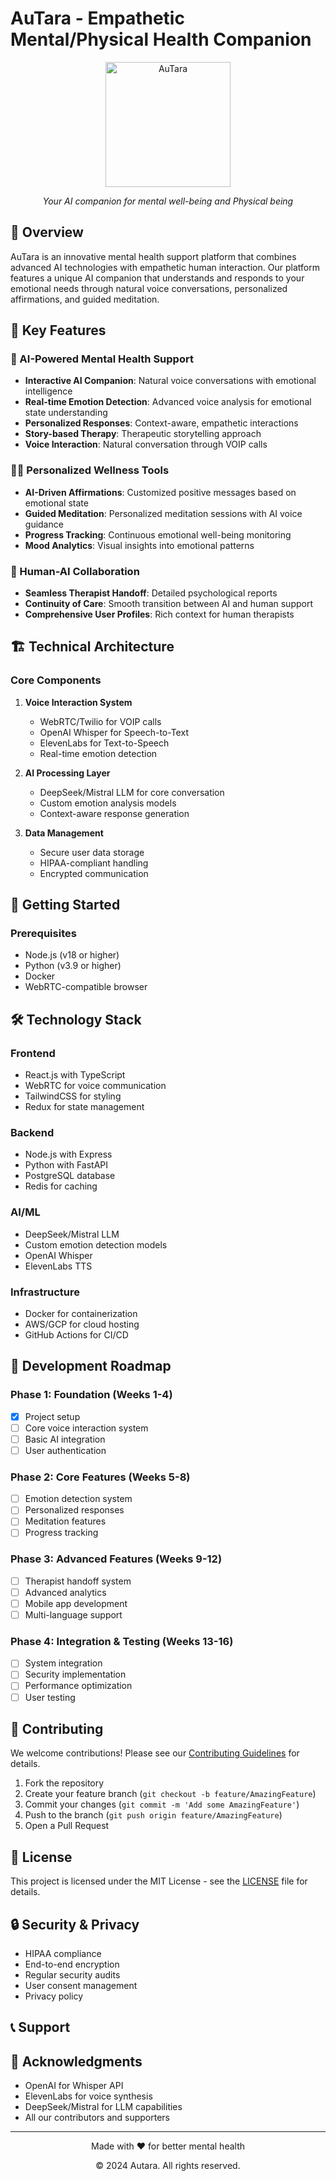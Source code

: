 # AuTara - Empathetic Mental/Physical Health Companion

<div align="center">
  <img src="[assets/logo.png](https://github.com/AuTara/AutaraUI/blob/main/lib/assets/logo/logo_icon.png)" alt="AuTara" width="200"/>
  <p><em>Your AI companion for mental well-being and Physical being </em></p>
</div>

## 🌟 Overview

AuTara is an innovative mental health support platform that combines advanced AI technologies with empathetic human interaction. Our platform features a unique AI companion that understands and responds to your emotional needs through natural voice conversations, personalized affirmations, and guided meditation.

## 🎯 Key Features

### 🤖 AI-Powered Mental Health Support
- **Interactive AI Companion**: Natural voice conversations with emotional intelligence
- **Real-time Emotion Detection**: Advanced voice analysis for emotional state understanding
- **Personalized Responses**: Context-aware, empathetic interactions
- **Story-based Therapy**: Therapeutic storytelling approach
- **Voice Interaction**: Natural conversation through VOIP calls

### 🧘‍♀️ Personalized Wellness Tools
- **AI-Driven Affirmations**: Customized positive messages based on emotional state
- **Guided Meditation**: Personalized meditation sessions with AI voice guidance
- **Progress Tracking**: Continuous emotional well-being monitoring
- **Mood Analytics**: Visual insights into emotional patterns

### 👥 Human-AI Collaboration
- **Seamless Therapist Handoff**: Detailed psychological reports
- **Continuity of Care**: Smooth transition between AI and human support
- **Comprehensive User Profiles**: Rich context for human therapists

## 🏗️ Technical Architecture

### Core Components

1. **Voice Interaction System**
   - WebRTC/Twilio for VOIP calls
   - OpenAI Whisper for Speech-to-Text
   - ElevenLabs for Text-to-Speech
   - Real-time emotion detection

2. **AI Processing Layer**
   - DeepSeek/Mistral LLM for core conversation
   - Custom emotion analysis models
   - Context-aware response generation

3. **Data Management**
   - Secure user data storage
   - HIPAA-compliant handling
   - Encrypted communication

## 🚀 Getting Started

### Prerequisites
- Node.js (v18 or higher)
- Python (v3.9 or higher)
- Docker
- WebRTC-compatible browser

## 🛠️ Technology Stack

### Frontend
- React.js with TypeScript
- WebRTC for voice communication
- TailwindCSS for styling
- Redux for state management

### Backend
- Node.js with Express
- Python with FastAPI
- PostgreSQL database
- Redis for caching

### AI/ML
- DeepSeek/Mistral LLM
- Custom emotion detection models
- OpenAI Whisper
- ElevenLabs TTS

### Infrastructure
- Docker for containerization
- AWS/GCP for cloud hosting
- GitHub Actions for CI/CD

## 📝 Development Roadmap

### Phase 1: Foundation (Weeks 1-4)
- [x] Project setup
- [ ] Core voice interaction system
- [ ] Basic AI integration
- [ ] User authentication

### Phase 2: Core Features (Weeks 5-8)
- [ ] Emotion detection system
- [ ] Personalized responses
- [ ] Meditation features
- [ ] Progress tracking

### Phase 3: Advanced Features (Weeks 9-12)
- [ ] Therapist handoff system
- [ ] Advanced analytics
- [ ] Mobile app development
- [ ] Multi-language support

### Phase 4: Integration & Testing (Weeks 13-16)
- [ ] System integration
- [ ] Security implementation
- [ ] Performance optimization
- [ ] User testing

## 🤝 Contributing

We welcome contributions! Please see our [Contributing Guidelines](CONTRIBUTING.md) for details.

1. Fork the repository
2. Create your feature branch (`git checkout -b feature/AmazingFeature`)
3. Commit your changes (`git commit -m 'Add some AmazingFeature'`)
4. Push to the branch (`git push origin feature/AmazingFeature`)
5. Open a Pull Request

## 📄 License

This project is licensed under the MIT License - see the [LICENSE](LICENSE) file for details.

## 🔒 Security & Privacy

- HIPAA compliance
- End-to-end encryption
- Regular security audits
- User consent management
- Privacy policy

## 📞 Support

## 🙏 Acknowledgments

- OpenAI for Whisper API
- ElevenLabs for voice synthesis
- DeepSeek/Mistral for LLM capabilities
- All our contributors and supporters

---

<div align="center">
  <p>Made with ❤️ for better mental health</p>
  <p>© 2024 Autara. All rights reserved.</p>
</div>
